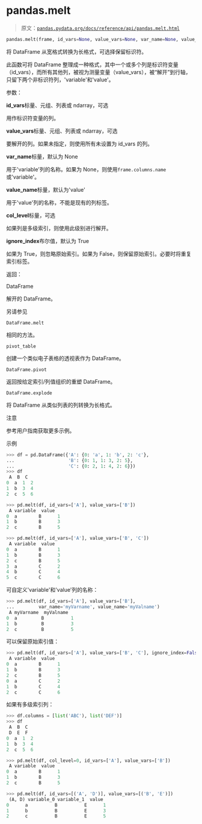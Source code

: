 # pandas.melt

> 原文：[`pandas.pydata.org/docs/reference/api/pandas.melt.html`](https://pandas.pydata.org/docs/reference/api/pandas.melt.html)

```py
pandas.melt(frame, id_vars=None, value_vars=None, var_name=None, value_name='value', col_level=None, ignore_index=True)
```

将 DataFrame 从宽格式转换为长格式，可选择保留标识符。

此函数可将 DataFrame 整理成一种格式，其中一个或多个列是标识符变量（id_vars），而所有其他列，被视为测量变量（value_vars），被“解开”到行轴，只留下两个非标识符列，'variable'和'value'。

参数：

**id_vars**标量、元组、列表或 ndarray，可选

用作标识符变量的列。

**value_vars**标量、元组、列表或 ndarray，可选

要解开的列。如果未指定，则使用所有未设置为 id_vars 的列。

**var_name**标量，默认为 None

用于'variable'列的名称。如果为 None，则使用`frame.columns.name`或'variable'。

**value_name**标量，默认为'value'

用于'value'列的名称，不能是现有的列标签。

**col_level**标量，可选

如果列是多级索引，则使用此级别进行解开。

**ignore_index**布尔值，默认为 True

如果为 True，则忽略原始索引。如果为 False，则保留原始索引。必要时将重复索引标签。

返回：

DataFrame

解开的 DataFrame。

另请参见

`DataFrame.melt`

相同的方法。

`pivot_table`

创建一个类似电子表格的透视表作为 DataFrame。

`DataFrame.pivot`

返回按给定索引/列值组织的重塑 DataFrame。

`DataFrame.explode`

将 DataFrame 从类似列表的列转换为长格式。

注意

参考用户指南获取更多示例。

示例

```py
>>> df = pd.DataFrame({'A': {0: 'a', 1: 'b', 2: 'c'},
...                    'B': {0: 1, 1: 3, 2: 5},
...                    'C': {0: 2, 1: 4, 2: 6}})
>>> df
 A  B  C
0  a  1  2
1  b  3  4
2  c  5  6 
```

```py
>>> pd.melt(df, id_vars=['A'], value_vars=['B'])
 A variable  value
0  a        B      1
1  b        B      3
2  c        B      5 
```

```py
>>> pd.melt(df, id_vars=['A'], value_vars=['B', 'C'])
 A variable  value
0  a        B      1
1  b        B      3
2  c        B      5
3  a        C      2
4  b        C      4
5  c        C      6 
```

可自定义'variable'和'value'列的名称：

```py
>>> pd.melt(df, id_vars=['A'], value_vars=['B'],
...         var_name='myVarname', value_name='myValname')
 A myVarname  myValname
0  a         B          1
1  b         B          3
2  c         B          5 
```

可以保留原始索引值：

```py
>>> pd.melt(df, id_vars=['A'], value_vars=['B', 'C'], ignore_index=False)
 A variable  value
0  a        B      1
1  b        B      3
2  c        B      5
0  a        C      2
1  b        C      4
2  c        C      6 
```

如果有多级索引列：

```py
>>> df.columns = [list('ABC'), list('DEF')]
>>> df
 A  B  C
 D  E  F
0  a  1  2
1  b  3  4
2  c  5  6 
```

```py
>>> pd.melt(df, col_level=0, id_vars=['A'], value_vars=['B'])
 A variable  value
0  a        B      1
1  b        B      3
2  c        B      5 
```

```py
>>> pd.melt(df, id_vars=[('A', 'D')], value_vars=[('B', 'E')])
 (A, D) variable_0 variable_1  value
0      a          B          E      1
1      b          B          E      3
2      c          B          E      5 
```
